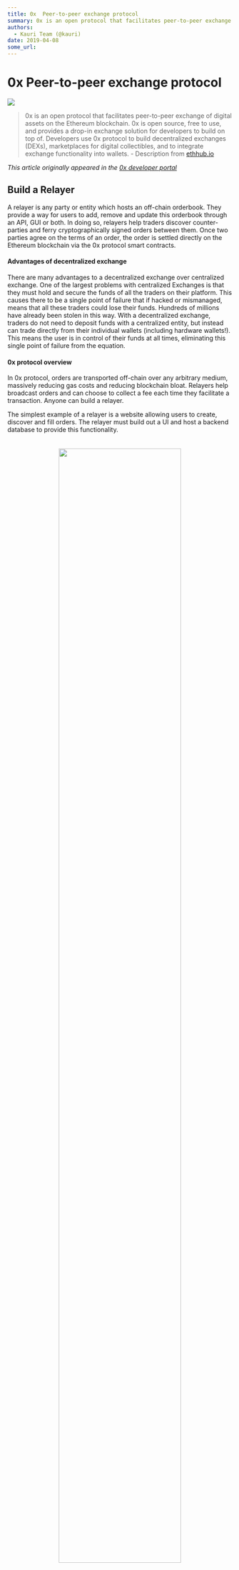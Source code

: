```yaml
---
title: 0x  Peer-to-peer exchange protocol
summary: 0x is an open protocol that facilitates peer-to-peer exchange of digital assets on the Ethereum blockchain. 0x is open source, free to use, and provides a drop-in exchange solution for developers to build on top of. Developers use 0x protocol to build decentralized exchanges (DEXs), marketplaces for digital collectibles, and to integrate exchange functionality into wallets. - Description from ethhub.io This article originally appeared in the 0x developer portal Build a Relayer A relayer is any p
authors:
  - Kauri Team (@kauri)
date: 2019-04-08
some_url: 
---
```


# 0x  Peer-to-peer exchange protocol

![](https://ipfs.infura.io/ipfs/QmeM4VKZzMJL79gNpEAmUj57PzYq15bVc5DKdJYnfvvU89)


> 0x is an open protocol that facilitates peer-to-peer exchange of digital assets on the Ethereum blockchain. 0x is open source, free to use, and provides a drop-in exchange solution for developers to build on top of. Developers use 0x protocol to build decentralized exchanges (DEXs), marketplaces for digital collectibles, and to integrate exchange functionality into wallets. - Description from [ethhub.io](https://docs.ethhub.io/built-on-ethereum/open-finance/0x-protocol/#0x-protocol-overview)

_This article originally appeared in the [0x developer portal](https://0x.org/wiki#Build-A-Relayer)_

## Build a Relayer

A relayer is any party or entity which hosts an off-chain orderbook. They provide a way for users to add, remove and update this orderbook through an API, GUI or both. In doing so, relayers help traders discover counter-parties and ferry cryptographically signed orders between them. Once two parties agree on the terms of an order, the order is settled directly on the Ethereum blockchain via the 0x protocol smart contracts.

#### Advantages of decentralized exchange

There are many advantages to a decentralized exchange over centralized exchange. One of the largest problems with centralized Exchanges is that they must hold and secure the funds of all the traders on their platform. This causes there to be a single point of failure that if hacked or mismanaged, means that all these traders could lose their funds. Hundreds of millions have already been stolen in this way. With a decentralized exchange, traders do not need to deposit funds with a centralized entity, but instead can trade directly from their individual wallets (including hardware wallets!). This means the user is in control of their funds at all times, eliminating this single point of failure from the equation.

#### 0x protocol overview

In 0x protocol, orders are transported off-chain over any arbitrary medium, massively reducing gas costs and reducing blockchain bloat. Relayers help broadcast orders and can choose to collect a fee each time they facilitate a transaction. Anyone can build a relayer.

The simplest example of a relayer is a website allowing users to create, discover and fill orders. The relayer must build out a UI and host a backend database to provide this functionality.

<div align="center">
    <img src="https://s3.eu-west-2.amazonaws.com/0x-wiki-images/relayer_diagram.png" style="padding-bottom: 20px; padding-top: 20px; max-width: 342px;" width="80%" />
</div>

To simplify the process of interacting with the 0x protocol, we have written a Javascript/Typescript library called [0x.js](http://0x.org/docs/0x.js). This library helps relayers interact with the 0x protocol smart contracts through a higher-level, easier to use interface. It also provides many useful utilities for hashing, signing, validating, and serializing 0x orders. Additionally, we have built the [0x-launch-kit](https://github.com/0xproject/0x-launch-kit), an open-source, free-to-use API-only 0x relayer template that you can use as a starting point for your own project.

Before getting started with [0x.js](http://0x.org/docs/0x.js), [0x-launch-kit](https://github.com/0xproject/0x-launch-kit) or the 0x protocol, it is helpful to introduce a few concepts. There are two parties involved in every trade, a maker and a taker. The maker creates an order for an amount of TokenA in exchange for an amount of TokenB. The maker then submits these to a relayer. Takers discover orders via a relayer and fill them by sending them directly to the 0x protocol smart contracts. The 0x protocol smart contracts performs an atomic swap, exchanging the maker and taker tokens.

#### Order

Below is an interface description of the 0x protocol order format:

```typescript
interface Order {
    senderAddress: string;
    // Ethereum address of the Maker
    makerAddress: string;
    // Ethereum address of the Taker. If no address specified, anyone can fill the order.
    takerAddress: string;
    // How many ZRX the Maker will pay as a fee to the relayer
    makerFee: BigNumber;
    // How many ZRX the Taker will pay as a fee to the relayer
    takerFee: BigNumber;
    // The amount of an asset the Maker is offering to exchange
    makerAssetAmount: BigNumber;
    // The amount of an asset the Maker is willing to accept in return
    takerAssetAmount: BigNumber;
    // The identifying data about the asset the Maker is offering
    makerAssetData: string;
    // The identifying data about the asset the Maker is requesting in return
    takerAssetData: string;
    // A salt to guarantee OrderHash uniqueness. Usually a milisecond timestamp of when order was made
    salt: BigNumber;
    // The address of the 0x protocol exchange smart contract
    exchangeAddress: string;
    // The address (user or smart contract) that will receive the fees
    feeRecipientAddress: string;
    // When the order will expire (unix timestamp in seconds)
    expirationTimeSeconds: BigNumber;
}
```

It is a relayer's job to collect cryptographically signed versions of these orders into an off-chain database. This collection of orders is what we refer to as an orderbook. A relayer displays their orderbook to potential takers. The incentive here is for a relayer to collect fees from the orders they host. By specifying themselves as the fee recipient, relayers can earn fees in ZRX tokens.

Check out this tutorial on how to [Create, Validate, and Fill Orders](https://0x.org/wiki#Create,-Validate,-Fill-Order). If you want to jump straight into a working relayer codebase, check out [0x-launch-kit](https://github.com/0xProject/0x-launch-kit/).

If you want to take a deep-dive into the 0x protocol, take a look at the [0x Protocol Specification](https://github.com/0xProject/0x-protocol-specification/blob/master/v2/v2-specification.md).

#### Relayer strategies

The 0x protocol leaves room for some flexibility on how exactly relayers operate. There are a few different strategies relayers have employed so far, each with their respective advantages and drawbacks. You can read more about the different strategies in the [Relayer Strategies](https://0x.org/wiki#Matching) section of the wiki to discover the strategy that suits your needs the best.

#### Shared liquidity

Because all relayers represent orders using the 0x protocol order format, an order created on one relayer (using the open-orderbook strategy) can be filled by users on another relayer. What this means is that rather than each relayer having a siloed liquidity pool, they can share orders to create a shared liquidity pool. New relayers can bootstrap their liquidity off of existing relayers, immediately becoming an interesting place to trade. It is important to note that fees always go to the relayer where the order was first submitted. We have defined a [Standard Relayer API](https://github.com/0xProject/standard-relayer-api) to help relayers share liquidity and to simplify the integration process for market makers, providing a unified interface for them to build against.

#### Pruning your orderbooks

Over time, orders may expire, partially filled, cancelled or no longer fillable. It is best to keep your orderbook free of expired or unfillable orders. Iterating over the orderbook periodically and checking each order's validity is a simple way to accomplish this. For a more advanced and efficient approach, you could use an [OrderWatcher](https://0x.org/wiki#0x-OrderWatcher). [0x-launch-kit](https://github.com/0xProject/0x-launch-kit/) is built using OrderWatcher out-of-the-box.

#### Next steps

Now that you have a high level idea of what a relayer does, it's time to get started learning how they work. Check out [0x-launch-kit](https://github.com/0xProject/0x-launch-kit/) for a fully-working relayer example, or dive into the [Create, Validate, and Fill Orders](https://0x.org/wiki#Create,-Validate,-Fill-Order) tutorial to master the basics of dealing with 0x orders. You may also want to decide on a [Relayer Strategy](https://0x.org/wiki#Open-Orderbook). We recommend the open orderbook strategy. If you're looking for more orders to add to your orderbook, take a look at the [Standard Relayer API](https://github.com/0xProject/standard-relayer-api) and [0x Connect](https://0x.org/docs/connect). There are several relayers that have already implemented it and are broadcasting orders. Remember to keep your orderbook free of stale orders by using an [OrderWatcher](https://0x.org/wiki#0x-OrderWatcher).


---

- **Kauri original title:** 0x  Peer-to-peer exchange protocol
- **Kauri original link:** https://kauri.io/0x:-peer-to-peer-exchange-protocol/81054d98abe9412d87f91cd86719e90f/a
- **Kauri original author:** Kauri Team (@kauri)
- **Kauri original Publication date:** 2019-04-08
- **Kauri original tags:** dex, open-finance
- **Kauri original hash:** QmZB1EVYcW7gP3vHWjxWwuWgrf4E6dR9sHXmXtdQQEopHz
- **Kauri original checkpoint:** QmRS3wCLX2MRi62bg9NTM89qNkgm3XjpKXciLvCKAr1f1g



